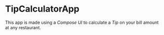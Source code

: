 # TipCalculatorApp
This app is made using a *Compose UI* to calculate a *Tip* on your bill amount at any restaurant.

